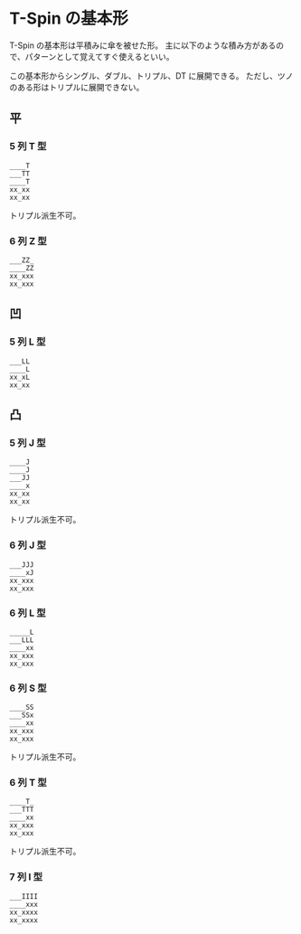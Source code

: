 # T-Spin の基本形

T-Spin の基本形は平積みに傘を被せた形。
主に以下のような積み方があるので、パターンとして覚えてすぐ使えるといい。

この基本形からシングル、ダブル、トリプル、DT に展開できる。
ただし、ツノのある形はトリプルに展開できない。

## 平

### 5 列 T 型

```
____T
___TT
____T
xx_xx
xx_xx
```

トリプル派生不可。

### 6 列 Z 型

```
___ZZ_
____ZZ
xx_xxx
xx_xxx
```

## 凹

### 5 列 L 型

```
___LL
____L
xx_xL
xx_xx
```

## 凸

### 5 列 J 型

```
____J
____J
___JJ
____x
xx_xx
xx_xx
```

トリプル派生不可。

### 6 列 J 型

```
___JJJ
____xJ
xx_xxx
xx_xxx
```

### 6 列 L 型

```
_____L
___LLL
____xx
xx_xxx
xx_xxx
```

### 6 列 S 型

```
____SS
___SSx
____xx
xx_xxx
xx_xxx
```

トリプル派生不可。

### 6 列 T 型

```
____T_
___TTT
____xx
xx_xxx
xx_xxx
```

トリプル派生不可。

### 7 列 I 型

```
___IIII
____xxx
xx_xxxx
xx_xxxx
```
